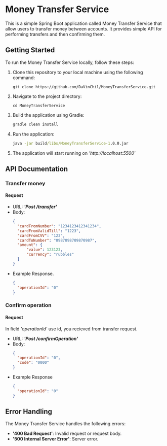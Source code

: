 # **Money Transfer Service**
This is a simple Spring Boot application called Money Transfer Service that allow users to transfer money between accounts. It provides simple API for performing transfers and then confirming them.

## **Getting Started**
To run the Money Transfer Service locally, follow these steps:
1. Clone this repository to your local machine using the following command:
   ```git
   git clone https://github.com/DaVinChil/MoneyTransferService.git
    ```
2. Navigate to the project directory:
   ```git 
   cd MoneyTransferService
   ```
3. Build the application using Gradle:
   ```gradle
   gradle clean install
   ```
4. Run the application:
    ```cmd
    java -jar build/libs/MoneyTransferService-1.0.0.jar
    ```
5. The application will start running on *'http://localhost:5500'*

## **API Documentation**
### **Transfer money**
#### **Request**
- URL: ***'Post /transfer'***
- Body:
  ```json
  {
    "cardFromNumber": "1234123412341234",
    "cardFromValidTill": "1223",
    "cardFromCVV": "123",
    "cardToNumber": "0987098709870987",
    "amount": {
        "value": 123123,
        "currency": "rubbles"
    }
  }
  ```
- Example Response.
  ```json
  {
    "operationId": "0"
  }
  ```
### **Confirm operation**
#### **Request**
In field *'operationId'* use id, you recieved from transfer request.
- URL: ***'Post /confirmOperation'***
- Body:
  ```json
  {
    "operationId": "0",
    "code": "0000"
  }
  ```
- Example Response
  ```json
  {
    "operationId": "0"
  }
  ```

## **Error Handling**
The Money Transfer Service handles the following errors:
- **'400 Bad Request'**: Invalid request or request body.
- **'500 Internal Server Error'**: Server error.